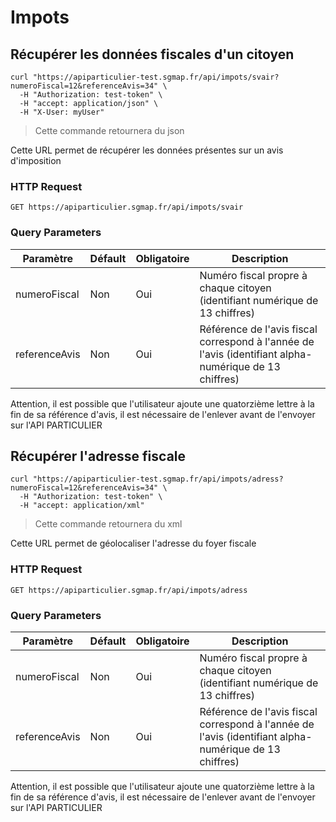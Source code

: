 # Impots


## Récupérer les données fiscales d'un citoyen

```shell
curl "https://apiparticulier-test.sgmap.fr/api/impots/svair?numeroFiscal=12&referenceAvis=34" \
  -H "Authorization: test-token" \
  -H "accept: application/json" \
  -H "X-User: myUser"
```

> Cette commande retournera du json

Cette URL permet de récupérer les données présentes sur un avis d'imposition

### HTTP Request

`GET https://apiparticulier.sgmap.fr/api/impots/svair`

### Query Parameters

Paramètre | Défault | Obligatoire | Description
--------- | ------- | ----------|------
numeroFiscal | Non | Oui | Numéro fiscal propre à chaque citoyen (identifiant numérique de 13 chiffres)
referenceAvis | Non | Oui | Référence de l'avis fiscal correspond à l'année de l'avis (identifiant alpha-numérique de 13 chiffres)

<aside class="warning">
Attention, il est possible que l'utilisateur ajoute une quatorzième lettre à la
fin de sa référence d'avis, il est nécessaire de l'enlever avant de l'envoyer
sur l'API PARTICULIER
</aside>

## Récupérer l'adresse fiscale

```shell
curl "https://apiparticulier-test.sgmap.fr/api/impots/adress?numeroFiscal=12&referenceAvis=34" \
  -H "Authorization: test-token" \
  -H "accept: application/xml"
```
> Cette commande retournera du xml


Cette URL permet de géolocaliser l'adresse du foyer fiscale

### HTTP Request

`GET https://apiparticulier.sgmap.fr/api/impots/adress`

### Query Parameters

Paramètre | Défault | Obligatoire | Description
--------- | ------- | ----------|------
numeroFiscal | Non | Oui | Numéro fiscal propre à chaque citoyen (identifiant numérique de 13 chiffres)
referenceAvis | Non | Oui | Référence de l'avis fiscal correspond à l'année de l'avis (identifiant alpha-numérique de 13 chiffres)


<aside class="warning">
Attention, il est possible que l'utilisateur ajoute une quatorzième lettre à la
fin de sa référence d'avis, il est nécessaire de l'enlever avant de l'envoyer
sur l'API PARTICULIER
</aside>
